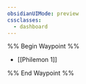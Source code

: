 ```yaml
---
obsidianUIMode: preview
cssclasses:
  - dashboard
---
```

%% Begin Waypoint %%
- [[Philemon 1]]

%% End Waypoint %%
